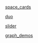 [space_cards](https://inikonzs.github.io/no_build_demos/space_cards/index.html)

[duo](https://inikonzs.github.io/no_build_demos/duo/index.html)

[slider](https://inikonzs.github.io/no_build_demos/slider/index.html)

[graph_demos](https://inikonzs.github.io/no_build_demos/graph_demos/index.html)


